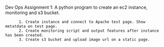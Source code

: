 Dev Ops Assignment 1:
A python program to create an ec2 instance, monitoring and s3 bucket. 

          1. Create instance and connect to Apache test page. Show metatdata on test page.
          2. Create monitoring script and output features after instance has been created.
          3. Create s3 bucket and upload image url on a static page.
